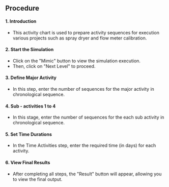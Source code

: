 ## Procedure

#### 1.	Introduction
-	This activity chart is used to prepare activity sequences for execution various projects such as spray dryer and flow meter calibration.

#### 2.	Start the Simulation
-	Click on the "Mimic" button to view the simulation execution.
-	Then, click on "Next Level" to proceed.

#### 3.	Define Major Activity
-	In this step, enter the number of sequences for the major activity in chronological sequence.

#### 4.	Sub - activities 1 to 4
-	In this stage, enter the number of sequences for the each sub activity in chronological sequence.

#### 5.	Set Time Durations
-	In the Time Activities step, enter the required time (in days) for each activity.

#### 6.	View Final Results
-	After completing all steps, the "Result" button will appear, allowing you to view the final output.

